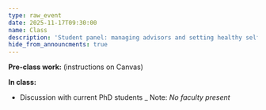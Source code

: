 ```yaml
---
type: raw_event
date: 2025-11-17T09:30:00
name: Class
description: 'Student panel: managing advisors and setting healthy self-expectations'
hide_from_announcments: true
---
```


**Pre-class work:** (instructions on Canvas)



**In class:**

- Discussion with current PhD students
_ Note: *No faculty present*



